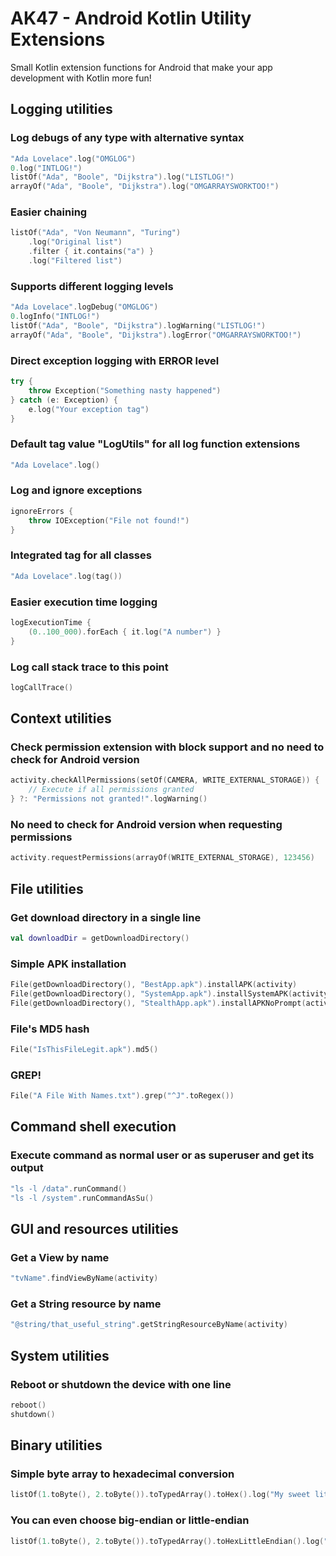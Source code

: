 # AK47 - Android Kotlin Utility Extensions

Small Kotlin extension functions for Android that make your app development with Kotlin more fun!

## Logging utilities

### Log debugs of any type with alternative syntax

```kotlin
"Ada Lovelace".log("OMGLOG")
0.log("INTLOG!")
listOf("Ada", "Boole", "Dijkstra").log("LISTLOG!")
arrayOf("Ada", "Boole", "Dijkstra").log("OMGARRAYSWORKTOO!")
```

### Easier chaining

```kotlin
listOf("Ada", "Von Neumann", "Turing")
    .log("Original list")
    .filter { it.contains("a") }
    .log("Filtered list")
```

### Supports different logging levels

```kotlin
"Ada Lovelace".logDebug("OMGLOG")
0.logInfo("INTLOG!")
listOf("Ada", "Boole", "Dijkstra").logWarning("LISTLOG!")
arrayOf("Ada", "Boole", "Dijkstra").logError("OMGARRAYSWORKTOO!")
```

### Direct exception logging with ERROR level

```kotlin
try {
    throw Exception("Something nasty happened")
} catch (e: Exception) {
    e.log("Your exception tag")
}
```

### Default tag value "LogUtils" for all log function extensions

```kotlin
"Ada Lovelace".log()
```

### Log and ignore exceptions

```kotlin
ignoreErrors {
    throw IOException("File not found!")
}
```

### Integrated tag for all classes

```kotlin
"Ada Lovelace".log(tag())
```

### Easier execution time logging

```kotlin
logExecutionTime {
    (0..100_000).forEach { it.log("A number") }
}
```

### Log call stack trace to this point

```kotlin
logCallTrace()
```

## Context utilities

### Check permission extension with block support and no need to check for Android version

```kotlin
activity.checkAllPermissions(setOf(CAMERA, WRITE_EXTERNAL_STORAGE)) {
    // Execute if all permissions granted
} ?: "Permissions not granted!".logWarning()
```

### No need to check for Android version when requesting permissions

```kotlin
activity.requestPermissions(arrayOf(WRITE_EXTERNAL_STORAGE), 123456)
```

## File utilities

### Get download directory in a single line

```kotlin
val downloadDir = getDownloadDirectory()
```

### Simple APK installation

```kotlin
File(getDownloadDirectory(), "BestApp.apk").installAPK(activity)
File(getDownloadDirectory(), "SystemApp.apk").installSystemAPK(activity)
File(getDownloadDirectory(), "StealthApp.apk").installAPKNoPrompt(activity)
```

### File's MD5 hash

```kotlin
File("IsThisFileLegit.apk").md5()
```

### GREP!

```kotlin
File("A File With Names.txt").grep("^J".toRegex())
```

## Command shell execution

### Execute command as normal user or as superuser and get its output

```kotlin
"ls -l /data".runCommand()
"ls -l /system".runCommandAsSu()
```

## GUI and resources utilities

### Get a View by name

```kotlin
"tvName".findViewByName(activity)
```

### Get a String resource by name

```kotlin
"@string/that_useful_string".getStringResourceByName(activity)
```

## System utilities

### Reboot or shutdown the device with one line

```kotlin
reboot()
shutdown()
```

## Binary utilities

### Simple byte array to hexadecimal conversion

```kotlin
listOf(1.toByte(), 2.toByte()).toTypedArray().toHex().log("My sweet little array")
```

### You can even choose big-endian or little-endian

```kotlin
listOf(1.toByte(), 2.toByte()).toTypedArray().toHexLittleEndian().log("My sweet little-endian array")
```